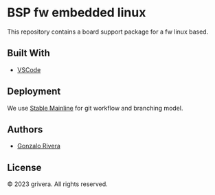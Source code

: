 # BSP fw embedded linux

This repository contains a board support package for a fw linux based.

## Built With

  - [VSCode]()

## Deployment

We use [Stable Mainline](https://www.bitsnbites.eu/a-stable-mainline-branching-model-for-git/) for git workflow and branching model.

## Authors

  - [Gonzalo Rivera](gonzaloriveras90@gmail.com)

## License

© 2023 grivera. All rights reserved.